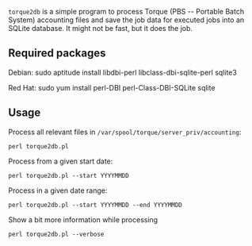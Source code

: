 `torque2db` is a simple program to process Torque (PBS -- Portable Batch
System) accounting files and save the job data for executed jobs into an
SQLite database.  It might not be fast, but it does the job.

Required packages
-----------------

Debian:
    sudo aptitude install libdbi-perl libclass-dbi-sqlite-perl sqlite3

Red Hat:
    sudo yum install perl-DBI perl-Class-DBI-SQLite sqlite

Usage
-----

Process all relevant files in `/var/spool/torque/server_priv/accounting`:

    perl torque2db.pl

Process from a given start date:

    perl torque2db.pl --start YYYYMMDD

Process in a given date range:

    perl torque2db.pl --start YYYYMMDD --end YYYYMMDD

Show a bit more information while processing

    perl torque2db.pl --verbose
